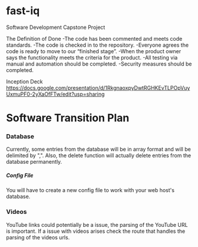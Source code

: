 # fast-iq
Software Development Capstone Project


The Definition of Done 
-The code has been commented and meets code standards.
-The code is checked in to the repository.
-Everyone agrees the code is ready to move to our “finished stage”.
-When the product owner says the functionality meets the criteria for the product.
-All testing via manual and automation should be completed.
-Security measures should be completed.


Inception Deck
https://docs.google.com/presentation/d/1RkgnaoxpyDwtRGHKEvTLPOpVuyUxmuPF0-2yXaOfFTw/edit?usp=sharing

# Software Transition Plan

### Database
Currently, some entries from the database will be in array format and will be delimited by ",". Also, the delete function will actually delete entries from the database permanently.
##### Config File
You will have to create a new config file to work with your web host's database.

### Videos
YouTube links could potentially be a issue, the parsing of the YouTube URL is important. If a issue with videos arises check the route that handles the parsing of the videos urls.


